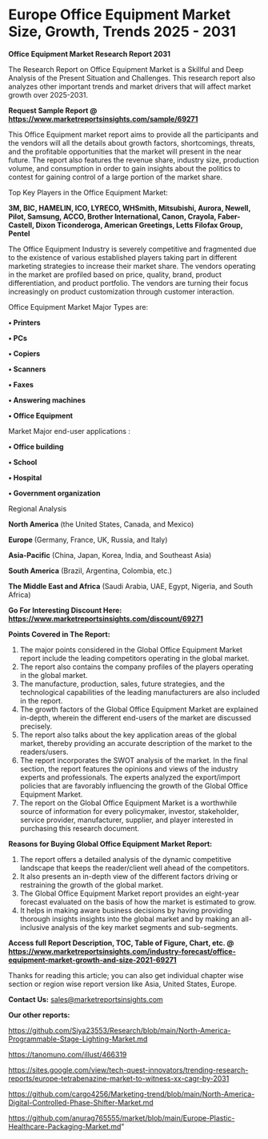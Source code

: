  # Europe Office Equipment Market Size, Growth, Trends 2025 - 2031

<strong>Office Equipment Market Research Report 2031</strong>

The Research Report on Office Equipment Market is a Skillful and Deep Analysis of the Present Situation and Challenges. This research report also analyzes other important trends and market drivers that will affect market growth over 2025-2031.

<strong>Request Sample Report @ <a href=https://www.marketreportsinsights.com/sample/69271>https://www.marketreportsinsights.com/sample/69271</a></strong>

This Office Equipment market report aims to provide all the participants and the vendors will all the details about growth factors, shortcomings, threats, and the profitable opportunities that the market will present in the near future. The report also features the revenue share, industry size, production volume, and consumption in order to gain insights about the politics to contest for gaining control of a large portion of the market share.

Top Key Players in the Office Equipment Market:

<strong>3M, BIC, HAMELIN, ICO, LYRECO, WHSmith, Mitsubishi, Aurora, Newell, Pilot, Samsung, ACCO, Brother International, Canon, Crayola, Faber-Castell, Dixon Ticonderoga, American Greetings, Letts Filofax Group, Pentel</strong>

The Office Equipment Industry is severely competitive and fragmented due to the existence of various established players taking part in different marketing strategies to increase their market share. The vendors operating in the market are profiled based on price, quality, brand, product differentiation, and product portfolio. The vendors are turning their focus increasingly on product customization through customer interaction.

Office Equipment Market Major Types are:

<strong>• Printers

• PCs

• Copiers

• Scanners

• Faxes

• Answering machines

• Office Equipment</strong>

Market Major end-user applications :

<strong>• Office building

• School

• Hospital

• Government organization</strong>

Regional Analysis

</u><strong><b>North America</b></strong> (the United States, Canada, and Mexico)

<strong><b>Europe </b></strong>(Germany, France, UK, Russia, and Italy)

<strong><b>Asia-Pacific</b></strong> (China, Japan, Korea, India, and Southeast Asia)

<strong><b>South America</b></strong> (Brazil, Argentina, Colombia, etc.)

<strong><b>The Middle East and Africa</b></strong> (Saudi Arabia, UAE, Egypt, Nigeria, and South Africa)

<strong>Go For Interesting Discount Here: <a href=https://www.marketreportsinsights.com/discount/69271>https://www.marketreportsinsights.com/discount/69271</a></strong>

<strong>Points Covered in The Report:</strong>
<ol>
  <li>The major points considered in the Global Office Equipment Market report include the leading competitors operating in the global market.</li>
  <li>The report also contains the company profiles of the players operating in the global market.</li>
  <li>The manufacture, production, sales, future strategies, and the technological capabilities of the leading manufacturers are also included in the report.</li>
  <li>The growth factors of the Global Office Equipment Market are explained in-depth, wherein the different end-users of the market are discussed precisely.</li>
  <li>The report also talks about the key application areas of the global market, thereby providing an accurate description of the market to the readers/users.</li>
  <li>The report incorporates the SWOT analysis of the market. In the final section, the report features the opinions and views of the industry experts and professionals. The experts analyzed the export/import policies that are favorably influencing the growth of the Global Office Equipment Market.</li>
  <li>The report on the Global Office Equipment Market is a worthwhile source of information for every policymaker, investor, stakeholder, service provider, manufacturer, supplier, and player interested in purchasing this research document.</li>
</ol>
<strong>Reasons for Buying Global Office Equipment Market Report:</strong>

<ol>
  <li>The report offers a detailed analysis of the dynamic competitive landscape that keeps the reader/client well ahead of the competitors.</li>
  <li>It also presents an in-depth view of the different factors driving or restraining the growth of the global market.</li>
  <li>The Global Office Equipment Market report provides an eight-year forecast evaluated on the basis of how the market is estimated to grow.</li>
  <li>It helps in making aware business decisions by having providing thorough insights insights into the global market and by making an all-inclusive analysis of the key market segments and sub-segments.</li>
</ol>
<strong>Access full Report Description, TOC, Table of Figure, Chart, etc. @ <a href=https://www.marketreportsinsights.com/industry-forecast/office-equipment-market-growth-and-size-2021-69271>https://www.marketreportsinsights.com/industry-forecast/office-equipment-market-growth-and-size-2021-69271</a></strong>


Thanks for reading this article; you can also get individual chapter wise section or region wise report version like Asia, United States, Europe.

<strong>Contact Us:</strong>
sales@marketreportsinsights.com

<strong>Our other reports:</strong>

<a href=https://github.com/Siya23553/Research/blob/main/North-America-Programmable-Stage-Lighting-Market.md>https://github.com/Siya23553/Research/blob/main/North-America-Programmable-Stage-Lighting-Market.md</a>

<a href=https://tanomuno.com/illust/466319>https://tanomuno.com/illust/466319</a>

<a href=https://sites.google.com/view/tech-quest-innovators/trending-research-reports/europe-tetrabenazine-market-to-witness-xx-cagr-by-2031>https://sites.google.com/view/tech-quest-innovators/trending-research-reports/europe-tetrabenazine-market-to-witness-xx-cagr-by-2031</a>

<a href=https://github.com/cargo4256/Marketing-trend/blob/main/North-America-Digital-Controlled-Phase-Shifter-Market.md>https://github.com/cargo4256/Marketing-trend/blob/main/North-America-Digital-Controlled-Phase-Shifter-Market.md</a>

<a href=https://github.com/anurag765555/market/blob/main/Europe-Plastic-Healthcare-Packaging-Market.md>https://github.com/anurag765555/market/blob/main/Europe-Plastic-Healthcare-Packaging-Market.md</a>"
